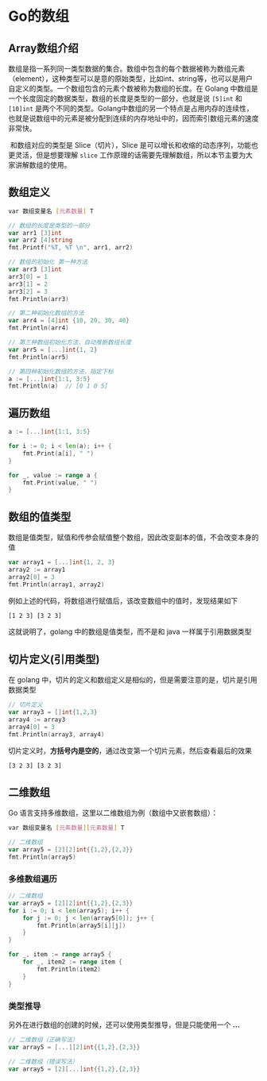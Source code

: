 # Go的数组

## Array数组介绍

​	数组是指一系列同一类型数据的集合。数组中包含的每个数据被称为数组元素（element），这种类型可以是意的原始类型，比如int、string等，也可以是用户自定义的类型。一个数组包含的元素个数被称为数组的长度。在 Golang 中数组是一个长度固定的数据类型，数组的长度是类型的一部分，也就是说 `[5]int` 和 `[10]int` 是两个不同的类型。Golang中数组的另一个特点是占用内存的连续性，也就是说数组中的元素是被分配到连续的内存地址中的，因而索引数组元素的速度非常快。

​	和数组对应的类型是 Slice（切片），Slice 是可以增长和收缩的动态序列，功能也更灵活，但是想要理解 `slice` 工作原理的话需要先理解数组，所以本节主要为大家讲解数组的使用。

## 数组定义

```bash
var 数组变量名 [元素数量] T
```

```go
// 数组的长度是类型的一部分
var arr1 [3]int
var arr2 [4]string
fmt.Printf("%T, %T \n", arr1, arr2)

// 数组的初始化 第一种方法
var arr3 [3]int
arr3[0] = 1
arr3[1] = 2
arr3[2] = 3
fmt.Println(arr3)

// 第二种初始化数组的方法
var arr4 = [4]int {10, 20, 30, 40}
fmt.Println(arr4)

// 第三种数组初始化方法，自动推断数组长度
var arr5 = [...]int{1, 2}
fmt.Println(arr5)

// 第四种初始化数组的方法，指定下标
a := [...]int{1:1, 3:5}
fmt.Println(a)	// [0 1 0 5]
```

## 遍历数组

```go
a := [...]int{1:1, 3:5}

for i := 0; i < len(a); i++ {
	fmt.Print(a[i], " ")
}

for _, value := range a {
    fmt.Print(value, " ")
}
```

## 数组的值类型

数组是值类型，赋值和传参会赋值整个数组，因此改变副本的值，不会改变本身的值

```go
var array1 = [...]int{1, 2, 3}
array2 := array1
array2[0] = 3
fmt.Println(array1, array2)
```

例如上述的代码，将数组进行赋值后，该改变数组中的值时，发现结果如下

```bash
[1 2 3] [3 2 3]
```

这就说明了，golang 中的数组是值类型，而不是和 java 一样属于引用数据类型

## 切片定义(引用类型)

在 golang 中，切片的定义和数组定义是相似的，但是需要注意的是，切片是引用数据类型

```go
// 切片定义
var array3 = []int{1,2,3}
array4 := array3
array4[0] = 3
fmt.Println(array3, array4)
```

切片定义时，**方括号内是空的**，通过改变第一个切片元素，然后查看最后的效果

```bash
[3 2 3] [3 2 3]
```

## 二维数组

Go 语言支持多维数组，这里以二维数组为例（数组中又嵌套数组）：

```bash
var 数组变量名 [元素数量][元素数量] T
```

```go
// 二维数组
var array5 = [2][2]int{{1,2},{2,3}}
fmt.Println(array5)
```

### 多维数组遍历

```go
// 二维数组
var array5 = [2][2]int{{1,2},{2,3}}
for i := 0; i < len(array5); i++ {
    for j := 0; j < len(array5[0]); j++ {
        fmt.Println(array5[i][j])
    }
}

for _, item := range array5 {
    for _, item2 := range item {
        fmt.Println(item2)
    }
}
```

### 类型推导

另外在进行数组的创建的时候，还可以使用类型推导，但是只能使用一个  **...**

```go
// 二维数组（正确写法）
var array5 = [...][2]int{{1,2},{2,3}}
```

```go
// 二维数组（错误写法）
var array5 = [2][...]int{{1,2},{2,3}}
```
